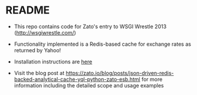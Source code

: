 README
======

* This repo contains code for Zato's entry to WSGI Wrestle 2013 (http://wsgiwrestle.com/)

* Functionality implemented is a Redis-based cache for exchange rates as returned by Yahoo!

* Installation instructions are [here](https://github.com/zatosource/wsgi-zato-team/blob/master/docs/install.md)

* Visit the blog post at https://zato.io/blog/posts/json-driven-redis-backed-analytical-cache-yql-python-zato-esb.html for more information including the detailed scope 
  and usage examples